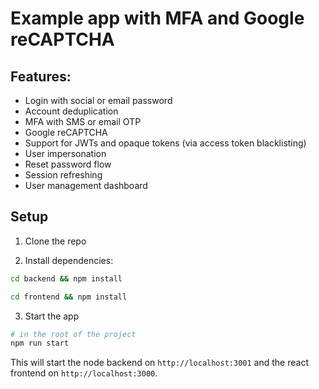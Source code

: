 # Example app with MFA and Google reCAPTCHA

## Features:
- Login with social or email password
- Account deduplication
- MFA with SMS or email OTP
- Google reCAPTCHA
- Support for JWTs and opaque tokens (via access token blacklisting)
- User impersonation
- Reset password flow
- Session refreshing
- User management dashboard


## Setup
1. Clone the repo

2. Install dependencies: 

```bash
cd backend && npm install
```

```bash
cd frontend && npm install
```

3. Start the app

```bash
# in the root of the project
npm run start
```

This will start the node backend on `http://localhost:3001` and the react frontend on `http://localhost:3000`.

